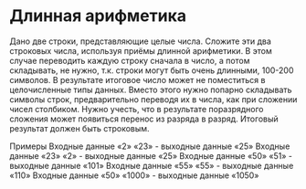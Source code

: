 # Длинная арифметика
Дано две строки, представляющие целые числа. Сложите эти два строковых числа,
используя приёмы длинной арифметики. В этом случае переводить каждую строку сначала в число, а потом складывать,
не нужно, т.к. строки могут быть очень длинными, 100-200 символов. В результате итоговое число может не поместиться
в целочисленные типы данных. Вместо этого нужно попарно складывать символы строк, предварительно переводя их в
числа, как при сложении чисел столбиком. Нужно учесть, что в результате поразрядного сложения может появиться
перенос из разряда в разряд. Итоговый результат должен быть строковым.

Примеры
Входные данные «2» «23» - выходные данные «25»
Входные данные «23» «2» - выходные данные «25»
Входные данные «50» «51» - выходные данные «101»
Входные данные «55» «55» - выходные данные «110»
Входные данные «50» «1000» - выходные данные «1050»